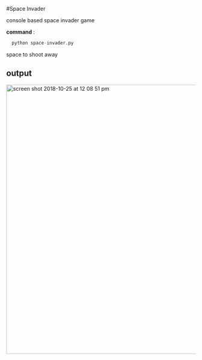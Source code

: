 #Space Invader

console based space invader game

<b>command </b> :

```python
  python space-invader.py
```
space to shoot away

## output

<img width="717" alt="screen shot 2018-10-25 at 12 08 51 pm" src="https://user-images.githubusercontent.com/12614476/47480108-fa1c2f80-d84e-11e8-8e30-c7b394c12477.png">
